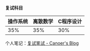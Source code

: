 **复试科目**

| 操作系统 | 离散数学 | C程序设计 |
| -------- | -------- | --------- |
| 35%      | 35%      | 30%       |

个人笔记：[复试笔试 - Canoer's Blog](https://canoe4.github.io/docs/canoe/sec/9151/9151-c.html)
